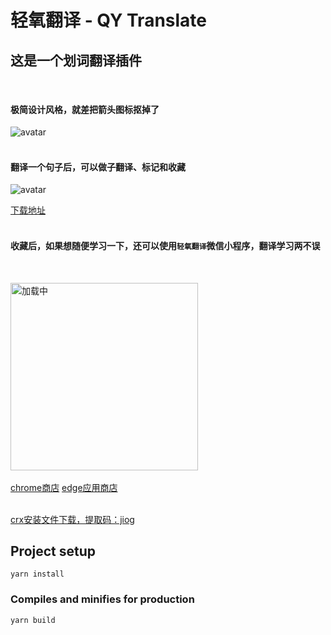 # 轻氧翻译 - QY Translate

## 这是一个划词翻译插件
&nbsp;

#### 极简设计风格，就差把箭头图标抠掉了   
![avatar](http://img.fishfit.fun/qy_edit.png)  
&nbsp;

#### 翻译一个句子后，可以做子翻译、标记和收藏 
![avatar](http://img.fishfit.fun/qy_mark_php.png) 
&nbsp;

[下载地址](https://www.fishfit.fun:8080/p/web/home/github)  
&nbsp;

#### 收藏后，如果想随便学习一下，还可以使用`轻氧翻译`微信小程序，翻译学习两不误  
&nbsp;

<img src="http://img.fishfit.fun/qr_github.png" width="300" height="300" alt="加载中"/>  
&nbsp;  

[chrome商店](https://chrome.google.com/webstore/detail/fjldhjdclpmehigldnbgbllchcjdgccc)  [edge应用商店](https://microsoftedge.microsoft.com/addons/detail/%E8%BD%BB%E6%B0%A7%E7%BF%BB%E8%AF%91/gldjnohpkhoipopkgkoepimoaoekhioo)  
&nbsp;  

[crx安装文件下载，提取码：jiog](https://pan.baidu.com/s/1BMD-lCMkq84S-pWCEdRb2w)


## Project setup
```
yarn install
```

### Compiles and minifies for production
```
yarn build
```


